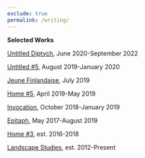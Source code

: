 ```yaml
---
exclude: true
permalink: /writing/
---
```

**Selected Works**
  
[Untitled Diptych](untitled-diptych/), June 2020-September 2022  
  
[Untitled #5](untitled-5/), August 2019-January 2020  
  
[Jeune Finlandaise](jeune-finlandaise/), July 2019  
  
[Home #5](home-5/), April 2019-May 2019  
   
[Invocation](invocation/), October 2018-January 2019  
  
[Epitaph](epitaph/), May 2017-August 2019  
  
[Home #3](home-3/), est. 2016-2018  
  
[Landscape Studies](landscape-studies/), est. 2012-Present  